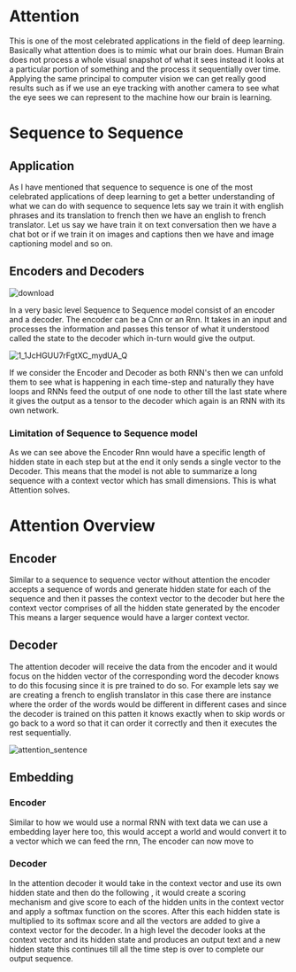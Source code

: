 # Attention

This is one of the most celebrated applications in the field of deep learning. Basically what attention does is to mimic what our brain does. 
Human Brain does not process a whole visual snapshot of what it sees instead it looks at a particular portion of something and the process it sequentially over time. Applying the same principal to computer vision we can get really good results such as if we use an eye tracking with another camera to see what the eye sees we can represent to the machine how our brain is learning.

# Sequence to Sequence

## Application

As I have mentioned that sequence to sequence is one of the most celebrated applications of deep learning to get a better understanding of what we can do with sequence to sequence lets say we train it with english phrases and its translation to french then we have an english to french translator. Let us say we have train it on text conversation then we have a chat bot or if we train it on images and captions then we have and image captioning model and so on.

## Encoders and Decoders

![download](https://user-images.githubusercontent.com/43090559/84361500-5fba5c80-abe9-11ea-832d-d451e03cab04.png)

In a very basic level Sequence to Sequence model consist of an encoder and a decoder.
The encoder can be a Cnn or an Rnn. It takes in an input and processes the information and passes this tensor of what it understood called the state to the decoder which in-turn would give the output.


![1_1JcHGUU7rFgtXC_mydUA_Q](https://user-images.githubusercontent.com/43090559/84361788-cb9cc500-abe9-11ea-9a81-2a9a80ff2935.jpeg)

If we consider the Encoder and Decoder as both RNN's then we can unfold them to see what is happening in each time-step and naturally they have loops and RNNs feed the output of one node to other till the last state where it gives the output as a tensor to the decoder which again is an RNN with its own network.

### Limitation of Sequence to Sequence model

As we can see above the Encoder Rnn would have a specific length of hidden state in each step but at the end it only sends a single vector to the Decoder. This means that the model is not able to summarize a long sequence with a context vector which has small dimensions. This is what Attention solves.

# Attention Overview

## Encoder

Similar to a sequence to sequence vector without attention the encoder accepts a sequence of words and generate hidden state for each of the sequence and then it passes the context vector to the decoder but here the context vector comprises of all the hidden state generated by the encoder This means a larger sequence would have a larger context vector.

## Decoder

The attention decoder will receive the data from the encoder and it would focus on the hidden vector of the corresponding word the decoder knows to do this focusing since it is pre trained to do so. For example lets say we are creating a french to english translator in this case there are instance where the order of the words would be different in different cases and since the decoder is trained on this patten it knows exactly when to skip words or go back to a word so that it can order it correctly and then it executes the rest sequentially.

![attention_sentence](https://user-images.githubusercontent.com/43090559/84490429-c9596a00-acc0-11ea-91f4-4bee79eb7326.png)

## Embedding

### Encoder

Similar to how we would use a normal RNN with text data we can use a embedding layer here too, this would accept a world and would convert it to a vector which we can feed the rnn, The encoder can now move to

### Decoder

In the attention decoder it would take in the context vector and use its own hidden state and then do the following , it would create a scoring mechanism and give score to each of the hidden units in the context vector and apply a softmax function on the scores. After this each hidden state is multiplied to its softmax score and all the vectors are added to give a context vector for the decoder.
In a high level the decoder looks at the context vector and its hidden state and produces an output text and a new hidden state this continues till all the time step is over to complete our output sequence.